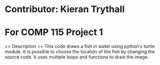 # Contributor: Kieran Trythall
# For COMP 115 Project 1

== Description ==
 This code draws a fish in water using python's turtle module. It is possible to choose the location of the fish by changing the source code.
 It uses multiple loops and functions to draw the image.

